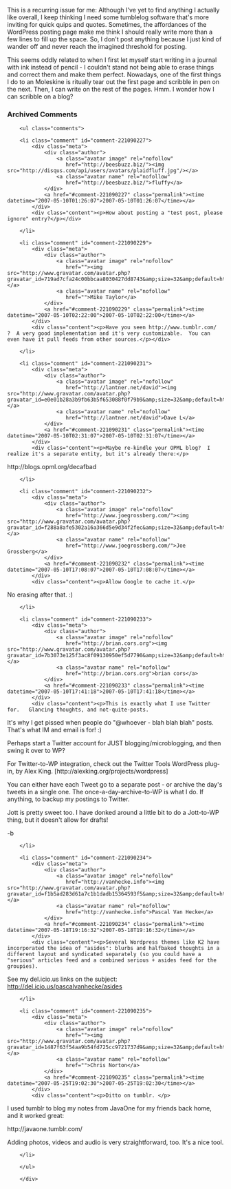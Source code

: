 This is a recurring issue for me:  Although I've yet to find anything I actually like overall, I keep thinking I need some tumblelog software that's more inviting for quick quips and quotes.  Sometimes, the affordances of the WordPress posting page make me think I should really write more than a few lines to fill up the space.  So, I don't post anything because I just kind of wander off and never reach the imagined threshold for posting.

This seems oddly related to when I first let myself start writing in a journal with ink instead of pencil - I couldn't stand not being able to erase things and correct them and make them perfect.  Nowadays, one of the first things I do to an Moleskine is ritually tear out the first page and scribble in pen on the next.  Then, I can write on the rest of the pages.  Hmm.  I wonder how I can scribble on a blog?

<div id="comments" class="comments archived-comments">
            <h3>Archived Comments</h3>
            
        <ul class="comments">
            
        <li class="comment" id="comment-221090227">
            <div class="meta">
                <div class="author">
                    <a class="avatar image" rel="nofollow" 
                       href="http://beesbuzz.biz/"><img src="http://disqus.com/api/users/avatars/plaidfluff.jpg"/></a>
                    <a class="avatar name" rel="nofollow" 
                       href="http://beesbuzz.biz/">fluffy</a>
                </div>
                <a href="#comment-221090227" class="permalink"><time datetime="2007-05-10T01:26:07">2007-05-10T01:26:07</time></a>
            </div>
            <div class="content"><p>How about posting a "test post, please ignore" entry?</p></div>
            
        </li>
    
        <li class="comment" id="comment-221090229">
            <div class="meta">
                <div class="author">
                    <a class="avatar image" rel="nofollow" 
                       href=""><img src="http://www.gravatar.com/avatar.php?gravatar_id=719ad7cfa24c00bbcaa8030427dd8743&amp;size=32&amp;default=http://mediacdn.disqus.com/1320279820/images/noavatar32.png"/></a>
                    <a class="avatar name" rel="nofollow" 
                       href="">Mike Taylor</a>
                </div>
                <a href="#comment-221090229" class="permalink"><time datetime="2007-05-10T02:22:00">2007-05-10T02:22:00</time></a>
            </div>
            <div class="content"><p>Have you seen http://www.tumblr.com/  ?  A very good implementation and it's very customizable.  You can even have it pull feeds from other sources.</p></div>
            
        </li>
    
        <li class="comment" id="comment-221090231">
            <div class="meta">
                <div class="author">
                    <a class="avatar image" rel="nofollow" 
                       href="http://lantner.net/david"><img src="http://www.gravatar.com/avatar.php?gravatar_id=e0e01b28a3b9fb63b5f653088f0f79b9&amp;size=32&amp;default=http://mediacdn.disqus.com/1320279820/images/noavatar32.png"/></a>
                    <a class="avatar name" rel="nofollow" 
                       href="http://lantner.net/david">Dave L</a>
                </div>
                <a href="#comment-221090231" class="permalink"><time datetime="2007-05-10T02:31:07">2007-05-10T02:31:07</time></a>
            </div>
            <div class="content"><p>Maybe re-kindle your OPML blog?  I realize it's a separate entity, but it's already there:</p>

<p>http://blogs.opml.org/decafbad</p></div>
            
        </li>
    
        <li class="comment" id="comment-221090232">
            <div class="meta">
                <div class="author">
                    <a class="avatar image" rel="nofollow" 
                       href="http://www.joegrossberg.com/"><img src="http://www.gravatar.com/avatar.php?gravatar_id=f288a8afe5302a16a366d5e9d34f2fec&amp;size=32&amp;default=http://mediacdn.disqus.com/1320279820/images/noavatar32.png"/></a>
                    <a class="avatar name" rel="nofollow" 
                       href="http://www.joegrossberg.com/">Joe Grossberg</a>
                </div>
                <a href="#comment-221090232" class="permalink"><time datetime="2007-05-10T17:08:07">2007-05-10T17:08:07</time></a>
            </div>
            <div class="content"><p>Allow Google to cache it.</p>

<p>No erasing after that. :)</p></div>
            
        </li>
    
        <li class="comment" id="comment-221090233">
            <div class="meta">
                <div class="author">
                    <a class="avatar image" rel="nofollow" 
                       href="http://brian.cors.org"><img src="http://www.gravatar.com/avatar.php?gravatar_id=7b3073e125f3ac8f09130950ef5d7790&amp;size=32&amp;default=http://mediacdn.disqus.com/1320279820/images/noavatar32.png"/></a>
                    <a class="avatar name" rel="nofollow" 
                       href="http://brian.cors.org">brian cors</a>
                </div>
                <a href="#comment-221090233" class="permalink"><time datetime="2007-05-10T17:41:18">2007-05-10T17:41:18</time></a>
            </div>
            <div class="content"><p>This is exactly what I use Twitter for.   Glancing thoughts, and not-quite-posts.
It's why I get pissed when people do "@whoever - blah blah blah" posts.   That's what IM and email is for!  :)</p>

<p>Perhaps start a Twitter account for JUST blogging/microblogging, and then swing it over to WP?</p>

<p>For Twitter-to-WP integration, check out the Twitter Tools WordPress plug-in, by Alex King.
[http://alexking.org/projects/wordpress]  </p>

<p>You can either have each Tweet go to a separate post - or archive the day's tweets in a single one.
The once-a-day-archive-to-WP is what I do.  If anything, to backup my postings to Twitter.</p>

<p>Jott is pretty sweet too.  I have donked around a little bit to do a Jott-to-WP thing, but it doesn't allow for drafts!</p>

<p>-b</p></div>
            
        </li>
    
        <li class="comment" id="comment-221090234">
            <div class="meta">
                <div class="author">
                    <a class="avatar image" rel="nofollow" 
                       href="http://vanhecke.info"><img src="http://www.gravatar.com/avatar.php?gravatar_id=f1b5ad283d61a7c1b1dadb15364593f5&amp;size=32&amp;default=http://mediacdn.disqus.com/1320279820/images/noavatar32.png"/></a>
                    <a class="avatar name" rel="nofollow" 
                       href="http://vanhecke.info">Pascal Van Hecke</a>
                </div>
                <a href="#comment-221090234" class="permalink"><time datetime="2007-05-18T19:16:32">2007-05-18T19:16:32</time></a>
            </div>
            <div class="content"><p>Several Wordpress themes like K2 have incorporated the idea of "asides": blurbs and halfbaked thoughts in a different layout and syndicated separately (so you could have a "serious" articles feed and a combined serious + asides feed for the groupies).
See my del.icio.us links on the subject: http://del.icio.us/pascalvanhecke/asides</p></div>
            
        </li>
    
        <li class="comment" id="comment-221090235">
            <div class="meta">
                <div class="author">
                    <a class="avatar image" rel="nofollow" 
                       href=""><img src="http://www.gravatar.com/avatar.php?gravatar_id=1487f63f54aa9b54fd725cc9721737d9&amp;size=32&amp;default=http://mediacdn.disqus.com/1320279820/images/noavatar32.png"/></a>
                    <a class="avatar name" rel="nofollow" 
                       href="">Chris Norton</a>
                </div>
                <a href="#comment-221090235" class="permalink"><time datetime="2007-05-25T19:02:30">2007-05-25T19:02:30</time></a>
            </div>
            <div class="content"><p>Ditto on tumblr. </p>

<p>I used tumblr to blog my notes from JavaOne for my friends back home, and it worked great:</p>

<p>http://javaone.tumblr.com/</p>

<p>Adding photos, videos and audio is very straightforward, too. It's a nice tool.</p></div>
            
        </li>
    
        </ul>
    
        </div>
    
